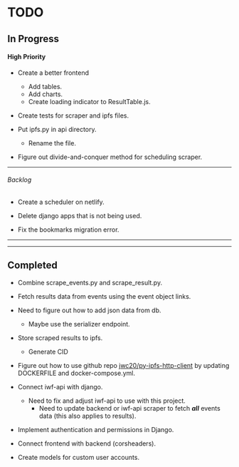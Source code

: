 # TODO

## In Progress

#### High Priority

- Create a better frontend

  - Add tables.
  - Add charts.
  - Create loading indicator to ResultTable.js.

- Create tests for scraper and ipfs files.

- Put ipfs.py in api directory.

  - Rename the file.

- Figure out divide-and-conquer method for scheduling scraper.

---

###### Backlog

- Create a scheduler on netlify.

- Delete django apps that is not being used.
- Fix the bookmarks migration error.

---

---

## Completed

- Combine scrape_events.py and scrape_result.py.
- Fetch results data from events using the event object links.

- Need to figure out how to add json data from db.

  - Maybe use the serializer endpoint.

- Store scraped results to ipfs.

  - Generate CID

- Figure out how to use github repo [jwc20/py-ipfs-http-client](https://github.com/jwc20/py-ipfs-http-client) by updating DOCKERFILE and docker-compose.yml.

- Connect iwf-api with django.

  - Need to fix and adjust iwf-api to use with this project.
    - Need to update backend or iwf-api scraper to fetch **_all_** events data (this also applies to results).

- Implement authentication and permissions in Django.

- Connect frontend with backend (corsheaders).

- Create models for custom user accounts.
